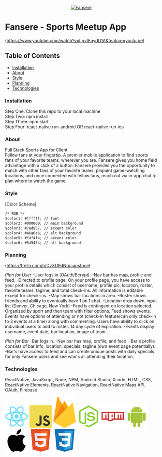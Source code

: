 <p align="center">
<a href="https://www.fansere.com/"><img src="images/logo.png" target="_blank" title="Fansere" alt="Fansere" width="35%"></a>
</p>

# Fansere - Sports Meetup App

(https://www.youtube.com/watch?v=LgvtEnydU1A&feature=youtu.be)

## Table of Contents

- [Installation](#installation)
- [About](#about)
- [Style](#style)
- [Planning](#planning)
- [Technologies](#technologies)

### Installation

Step One: Clone this repo to your local machine  
Step Two: npm install  
Step Three: npm start  
Step Four: react-native run-android OR react-native run-ios  

### About

Full Stack Sports App for Client  
Fellow fans at your fingertip. A premier mobile application to find sports fans of your favorite teams, wherever you are. Fansere gives you home field advantage with a click of a button. Fansere provides you the opportunity to match with other fans of your favorite teams, pinpoint game-watching locations, and once connected with fellow fans, reach out via in-app chat to plan where to watch the game.

### Style

[Color Scheme]
```
/* RGB */
$color1: #ffffff; // font
$color2: #000000; // main background
$color3: #7ed957; // accent color
$color4: #a6a6a6; // alt background
$color5: #f4f4f4; // accent color
$color6: #545454; // alt background
```

### Planning

(https://trello.com/b/DvXU9dNo/capstone)

*Plan for User*
-User logs in (OAuth/Bcrypt).
-Nav bar has map, profile and feed.
-Directed to profile page. On your profile page, you have access to your profile details which consist of username, profile pic, location, roster, favorite teams, tagline, and total check-ins. All information is editable except for check-ins.
-Map shows bar locations in area.
-Roster shows friends and ability to eventually have 1 on 1 chat.
-Location drop down, input list (Denver, Chicago, New York)
-Feed is contingent on location selected. Organized by sport and then team with filter options. Feed shows events. Events have options of attending or not (check-in feature/can only check-in to 3 events at a time) along with commenting. Users have ability to click on individual users to add to roster. 14 day cycle of expiration.
-Events display username, event date, bar location, image of team.

*Plan for Bar*
-Bar logs in.
-Nav bar has map, profile, and feed.
-Bar's profile consists of bar info, location, specials, tagline (own event page potentially).
-Bar's have access to feed and can create unique posts with daily specials for only Fansere users and see who's all attending their location.


### Technologies

ReactNative, JavaScript, Node, NPM, Android Studio, Xcode, HTML, CSS, ReactNative Elements, ReactNative Navigation, ReactNative Maps API, OAuth, Firebase

<a href="https://facebook.github.io/react-native/"><img src="images/react-original.svg" target="_blank" title="React" alt="React" width="15%"></a>
<a href="https://www.javascript.com/"><img src="images/javascript-original.svg" target="_blank" title="JS" alt="JS" width="15%"></a>
<a href="https://www.firebase.com/"><img src="images/firebase.png" target="_blank" title="Firebase" alt="Firebase" width="15%"></a>
<a href="https://nodejs.org/en/"><img src="images/nodejs-original.svg" target="_blank" title="Node" alt="Node" width="15%"></a>
<a href="https://npmjs.com"><img src="images/npm-original-wordmark.svg" target="_blank" title="NPM" alt="NPM" width="15%"></a>
<a href="https://www.android.com/"><img src="images/android-original.svg" target="_blank" title="Android" alt="Android" width="15%"></a>
<a href="https://www.apple.com/"><img src="images/apple-original.svg" target="_blank" title="Apple" alt="Apple" width="15%"></a>
<a href="https://html.com/"><img src="images/html5-original.svg" target="_blank" title="HTML" alt="HTML" width="15%"></a>
<a href="https://css-tricks.com/"><img src="images/css3-original.svg" target="_blank" title="CSS" alt="CSS" width="15%"></a>
